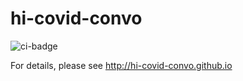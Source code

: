 # hi-covid-convo

![ci-badge](https://github.com/hi-covid-convo/hi-covid-convo/workflows/hi-covid-convo/badge.svg)

For details, please see http://hi-covid-convo.github.io
